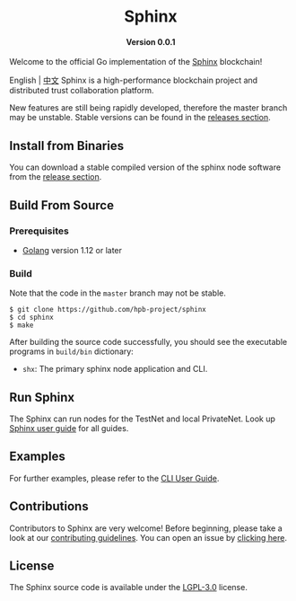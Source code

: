 
<h1 align="center">Sphinx</h1>
<h4 align="center">Version 0.0.1</h4>

Welcome to the official Go implementation of the [Sphinx](https://hpb.io) blockchain!

English | [中文](README_CN.md)
Sphinx is a high-performance blockchain project and distributed trust collaboration platform.

New features are still being rapidly developed, therefore the master branch may be unstable. Stable versions can be found in the [releases section](https://github.com/hpb-project/sphinx/releases).

## Install from Binaries
You can download a stable compiled version of the sphinx node software from the [release section](https://github.com/hpb-project/sphinx/releases).

## Build From Source

### Prerequisites

- [Golang](https://golang.org/doc/install) version 1.12 or later


### Build

Note that the code in the `master` branch may not be stable.

```
$ git clone https://github.com/hpb-project/sphinx
$ cd sphinx
$ make
```

After building the source code successfully, you should see the executable programs in `build/bin` dictionary:

- `shx`: The primary sphinx node application and CLI.

## Run Sphinx

The Sphinx can run nodes for the TestNet and local PrivateNet. Look up [Sphinx user guide](https://github.com/hpb-project/sphinx/wiki) for all guides.

## Examples

For further examples, please refer to the [CLI User Guide](https://github.com/hpb-project/sphinx).

## Contributions

Contributors to Sphinx are very welcome! Before beginning, please take a look at our [contributing guidelines](CONTRIBUTING.md). You can open an issue by [clicking here](https://github.com/hpb-project/sphinx/issues/new).

## License

The Sphinx source code is available under the [LGPL-3.0](LICENSE) license.
